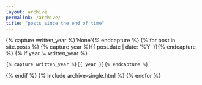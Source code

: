 ```yaml
---
layout: archive
permalink: /archive/
title: "posts since the end of time"
---
```


{% capture written_year %}'None'{% endcapture %}
{% for post in site.posts %}
  {% capture year %}{{ post.date | date: '%Y' }}{% endcapture %}
  {% if year != written_year %}
    
    {% capture written_year %}{{ year }}{% endcapture %}
  {% endif %}
  {% include archive-single.html %}
{% endfor %}
